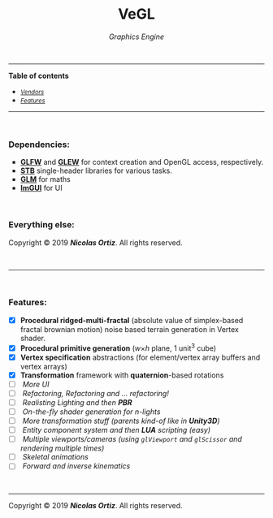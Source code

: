<h1 align="middle"> VeGL </h1>
<p align="middle"><i> Graphics Engine</i></p>

 &nbsp;
 
 <hr>
 
<html>
  <div>
    <nav>
      <p><b><important>Table of contents</important></b></p>
      <ul type = "disc">
        <li><i><small><a href="#Vendors">Vendors</a></small></i></li>
        <li><i><small><a href="#Features">Features</a></small></i></li>
      </ul>
    </nav> 
  </div>
  <hr>
  <br> 
  <div id="Vendors">
    <section>
      <h3> Dependencies: </h2>
      <ul type = "square">
        <li> <b><important><a href="https://www.glfw.org/">GLFW</a></b></important> and <b><important><a href="http://glew.sourceforge.net/">GLEW</a></b></important> for context creation and OpenGL access, respectively.</li>
        <li> <b><important><a href="https://github.com/nothings/stb">STB</a></b></important> single-header libraries for various tasks. </li>
        <li> <b><important><a href="https://glm.g-truc.net/0.9.9/index.html">GLM</a></b></important> for maths </li>
        <li> <b><important><a href="https://github.com/ocornut/imgui">ImGUI</a></b></important> for UI </li>
      </ul>
    </section>
    <br>
    <section>
      <h3> Everything else: </h2>
      <p>Copyright &copy; 2019 <i><b>Nicolas Ortiz</i></b>. All rights reserved.</p>
    </section>
  </div>
  <br>
  <hr>
  <br>
  <div id="Features">
    <section>
      <h3> Features: </h2>
    
 
  - [x] <b>Procedural ridged-multi-fractal</b> (absolute value of simplex-based fractal brownian motion) noise based terrain generation in Vertex shader. 
  - [x] <b>Procedural primitive generation</b> (<var>w</var>&times;<var>h</var> plane, 1 unit<sup>3</sup> cube)
  - [x] <b>Vertex specification</b> abstractions (for element/vertex array buffers and vertex arrays)
  - [x] <b>Transformation</b> framework with <b>quaternion</b>-based rotations
 &nbsp;  
  - [ ] <i>  More UI </i>
  - [ ] <i>  Refactoring, Refactoring and &hellip; refactoring! </i>
  - [ ] <i>  Realisting Lighting and then <b>PBR</b> </i>
  - [ ] <i>  On-the-fly shader generation for n-lights </i>
  - [ ] <i>  More transformation stuff (parents kind-of like in <b><important>Unity3D</b></important>) </i>
  - [ ] <i>  Entity component system and then <b><important>LUA</b></important> scripting (easy) </i>
  - [ ] <i>  Multiple viewports/cameras (using <code>glViewport</code> and <code>glScissor</code> and rendering multiple times) </i>
  - [ ] <i>  Skeletal animations </i>
  - [ ] <i>  Forward and inverse kinematics </i>
  
  </section>
  </div>
  
  <br>
  <hr>
  
  <footer>
       <p>Copyright &copy; 2019 <i><b>Nicolas Ortiz</i></b>. All rights reserved.</p>
  </footer>
  
</html>
